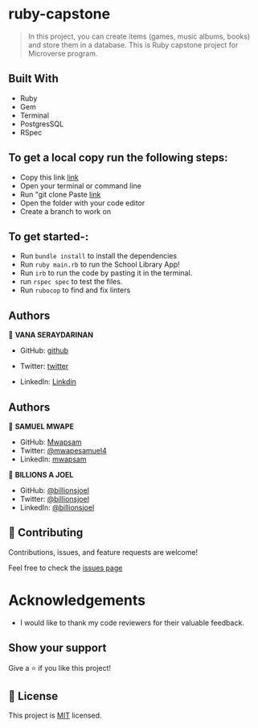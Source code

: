# ruby-capstone
> In this project, you can create items (games, music albums, books) and store them in a database.
This is Ruby capstone project for Microverse program.
## Built With
- Ruby
- Gem
- Terminal
- PostgresSQL
- RSpec

## To get a local copy run the following steps:
- Copy this link [link](https://github.com/Mwapsam/ruby-capstone.git)
- Open your terminal or command line
- Run "git clone Paste [link](https://github.com/Mwapsam/ruby-capstone.git)
- Open the folder with your code editor
- Create a branch to work on

## To get started-:
  - Run `bundle install` to install the dependencies
  - Run  `ruby main.rb` to run the School Library App!
  - Run `irb` to run the code by pasting it in the terminal.
  - run `rspec spec` to test the files.
  - Run `rubocop` to find and fix linters

## Authors

👤 **VANA SERAYDARINAN**

- GitHub: [github](https://github.com/VSeray)

- Twitter: [twitter](https://twitter.com/home)

- LinkedIn: [Linkdin](https://www.linkedin.com/in/vana-seraydarian-936687191/?lipi=urn%3Ali%3Apage%3Ad_flagship3_feed%3BNyso4dw6Tz6UBL%2Fqkjvtvw%3D%3D)

## Authors

👤 **SAMUEL MWAPE**

- GitHub: [Mwapsam](https://github.com/Mwapsam)
- Twitter: [@mwapesamuel4](https://twitter.com/mwapesamuel4)
- LinkedIn: [mwapsam](https://www.linkedin.com/in/mwapsam/)


👤 **BILLIONS A JOEL**
- GitHub: [@billionsjoel](https://github.com/billionsjoel)
- Twitter: [@billionsjoel](https://twitter.com/billionsjoel)
- LinkedIn: [@billionsjoel](https://www.linkedin.com/in/billionsjoel/)

## 🤝 Contributing

Contributions, issues, and feature requests are welcome!

Feel free to check the [issues page](https://github.com/Mwapsam/ruby-capstone/issues)

# Acknowledgements
- I would like to thank my code reviewers for their valuable feedback.

## Show your support

Give a ⭐️ if you like this project!

## 📝 License
This project is [MIT](https://github.com/microverseinc/readme-template/blob/master/MIT.md) licensed.


